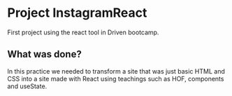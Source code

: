 # Project InstagramReact

First project using the react tool in Driven bootcamp. 

## What  was done?

In this practice we needed to transform a site that was just basic HTML and CSS into a site made with React using teachings such as HOF, components and useState. 
